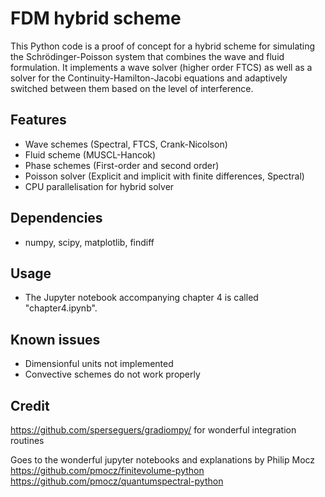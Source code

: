 # FDM hybrid scheme
This Python code is a proof of concept for a hybrid scheme for simulating the Schrödinger-Poisson system that combines the wave and fluid formulation. 
It implements a wave solver (higher order FTCS) as well as a solver for the Continuity-Hamilton-Jacobi equations and adaptively switched between them based on the level of interference.

## Features
- Wave schemes (Spectral, FTCS, Crank-Nicolson)
- Fluid scheme (MUSCL-Hancok)
- Phase schemes (First-order and second order)
- Poisson solver (Explicit and implicit with finite differences, Spectral)
- CPU parallelisation for hybrid solver

## Dependencies
- numpy, scipy, matplotlib, findiff

## Usage
 - The Jupyter notebook accompanying chapter 4 is called "chapter4.ipynb". 

## Known issues
 - Dimensionful units not implemented
 - Convective schemes do not work properly
 
## Credit

https://github.com/sperseguers/gradiompy/ for wonderful integration routines

Goes to the wonderful jupyter notebooks and explanations by Philip Mocz
https://github.com/pmocz/finitevolume-python
https://github.com/pmocz/quantumspectral-python
